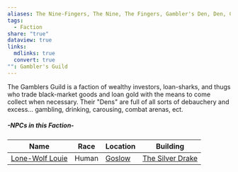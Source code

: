```yaml
---
aliases: The Nine-Fingers, The Nine, The Fingers, Gambler's Den, Den, Casino
tags:
  - Faction
share: "true"
dataview: true
links:
  mdlinks: true
  convert: true
"": Gambler's Guild
---
```


The Gamblers Guild is a faction of wealthy investors, loan-sharks, and thugs who trade black-market goods and loan gold with the means to come collect when necessary. Their "Dens" are full of all sorts of debauchery and excess… gambling, drinking, carousing, combat arenas, ect.

##### -NPCs in this Faction-
| Name                                                                                | Race  | Location                                                     | Building                                                                                   |
| ----------------------------------------------------------------------------------- | ----- | ------------------------------------------------------------ | ------------------------------------------------------------------------------------------ |
| [Lone-Wolf Louie](../../Locations-&%20NPCs/Cities%20&%20Towns/Goslow/NPCs/Lone-Wolf-Louie.md) | Human | [Goslow](../../Locations-&%20NPCs/Cities%20&%20Towns/Goslow/index.md) | [The Silver Drake](../../Locations-&%20NPCs/Cities%20&%20Towns/Goslow/Locations/The-Silver-Drake.md) |
